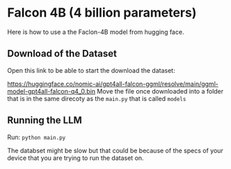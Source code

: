 # Falcon 4B (4 billion parameters)

Here is how to use a the Faclon-4B model from hugging face.

## Download of the Dataset
Open this link to be able to start the download the dataset:

https://huggingface.co/nomic-ai/gpt4all-falcon-ggml/resolve/main/ggml-model-gpt4all-falcon-q4_0.bin
Move the file once downloaded into a folder that is in the same direcoty as the `main.py` that is called `models`

## Running the LLM
Run: ```
python main.py ```

The databset might be slow but that could be because of the specs of your device that you are trying to run the dataset on. 
